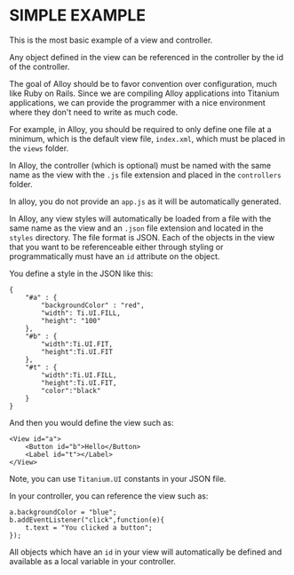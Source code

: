 SIMPLE EXAMPLE
==============

This is the most basic example of a view and controller.

Any object defined in the view can be referenced in the controller by the id of the controller.

The goal of Alloy should be to favor convention over configuration, much like Ruby on Rails.  Since we are compiling Alloy applications into Titanium applications, we can provide the programmer with a nice environment where they don't need to write as much code.

For example, in Alloy, you should be required to only define one file at a minimum, which is the default view file, `index.xml`, which must be placed in the `views` folder.  

In Alloy, the controller (which is optional) must be named with the same name as the view with the `.js` file extension and placed in the `controllers` folder.

In alloy, you do not provide an `app.js` as it will be automatically generated.

In Alloy, any view styles will automatically be loaded from a file with the same name as the view and an `.json` file extension and located in the `styles` directory.  The file format is JSON.  Each of the objects in the view that you want to be referenceable either through styling or programmatically must have an `id` attribute on the object.

You define a style in the JSON like this:

	{
		"#a" : {
			"backgroundColor" : "red",
			"width": Ti.UI.FILL,
			"height": "100"
		},
		"#b" : {
			"width":Ti.UI.FIT,
			"height":Ti.UI.FIT
		},
		"#t" : {
			"width":Ti.UI.FILL,
			"height":Ti.UI.FIT,
			"color":"black"
		}
	}
	
And then you would define the view such as:

	<View id="a">
		<Button id="b">Hello</Button>
		<Label id="t"></Label>
	</View>

Note, you can use `Titanium.UI` constants in your JSON file.

In your controller, you can reference the view such as:

	a.backgroundColor = "blue";
	b.addEventListener("click",function(e){
		t.text = "You clicked a button";
	});

All objects which have an `id` in your view will automatically be defined and available as a local variable in your controller.

